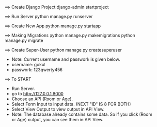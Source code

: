 ==> Create Django Project
django-admin startproject <PROJECT NAME> 

==> Run Server
python manage.py runserver

==> Create New App
python manage.py startapp <APP NAME>

==> Making Migrations
python manage.py makemigrations
python manage.py migrate

==> Create Super-User
python manage.py createsuperuser
- Note: Current username and passwork is given below.
 - username: gokul
 - passwork: 123qwerty456

==> To START
- Run Server.
- go to http://127.0.0.1:8000
- Choose an API (Room or Age).
- Select Form Input to input data. (NEXT "ID" IS 8 FOR BOTH)
- Select View Output to view output in API View. 
- Note: The database already contains some data. So if you click (Room or Age) output, you can see them in API View.